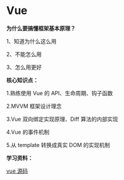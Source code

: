 # Vue

**为什么要搞懂框架基本原理？**

1、知道为什么这么用

2、不能怎么用

3、怎么用更好

**核心知识点：**

1.熟练使用 Vue 的 API、生命周期、钩子函数

2.MVVM 框架设计理念

3.Vue 双向绑定实现原理、Diff 算法的内部实现

4.Vue 的事件机制

5.从 template 转换成真实 DOM 的实现机制

**学习资料：**

[vue 源码](https://github.com/answershuto/)
